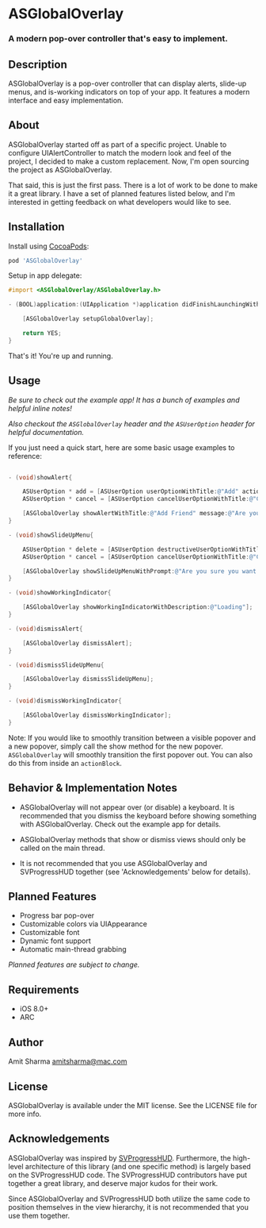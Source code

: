 # ASGlobalOverlay

### A modern pop-over controller that's easy to implement.

## Description

ASGlobalOverlay is a pop-over controller that can display alerts, slide-up menus, and is-working indicators on top of your app. It features a modern interface and easy implementation.

## About

ASGlobalOverlay started off as part of a specific project. Unable to configure UIAlertController to match the modern look and feel of the project, I decided to make a custom replacement. Now, I'm open sourcing the project as ASGlobalOverlay.

That said, this is just the first pass. There is a lot of work to be done to make it a great library. I have a set of planned features listed below, and I'm interested in getting feedback on what developers would like to see.

## Installation

Install using [CocoaPods](http://cocoapods.org):

````ruby
pod 'ASGlobalOverlay'
````
Setup in app delegate:

```objective-c
#import <ASGlobalOverlay/ASGlobalOverlay.h>

- (BOOL)application:(UIApplication *)application didFinishLaunchingWithOptions:(NSDictionary *)launchOptions{

    [ASGlobalOverlay setupGlobalOverlay];

    return YES;
}
```

That's it! You're up and running.

## Usage

_Be sure to check out the example app! It has a bunch of examples and helpful inline notes!_

_Also checkout the `ASGlobalOverlay` header and the `ASUserOption` header for helpful documentation._

If you just need a quick start, here are some basic usage examples to reference:

```objective-c

- (void)showAlert{

    ASUserOption * add = [ASUserOption userOptionWithTitle:@"Add" actionBlock:^{NSLog(@"'Add' pressed]");}];
    ASUserOption * cancel = [ASUserOption cancelUserOptionWithTitle:@"Cancel" actionBlock:^{NSLog(@"'Cancel' pressed");}];

    [ASGlobalOverlay showAlertWithTitle:@"Add Friend" message:@"Are you sure you want add this friend?" userOptions:@[add, cancel]];
}

- (void)showSlideUpMenu{

    ASUserOption * delete = [ASUserOption destructiveUserOptionWithTitle:@"Delete" actionBlock:^{NSLog(@"'Delete' pressed");}];
    ASUserOption * cancel = [ASUserOption cancelUserOptionWithTitle:@"Cancel" actionBlock:^{NSLog(@"'Cancel' pressed");}];

    [ASGlobalOverlay showSlideUpMenuWithPrompt:@"Are you sure you want to delete this post?" userOptions:@[delete, cancel]];
}

- (void)showWorkingIndicator{

    [ASGlobalOverlay showWorkingIndicatorWithDescription:@"Loading"];
}

- (void)dismissAlert{

    [ASGlobalOverlay dismissAlert];
}

- (void)dismissSlideUpMenu{

    [ASGlobalOverlay dismissSlideUpMenu];
}

- (void)dismissWorkingIndicator{

    [ASGlobalOverlay dismissWorkingIndicator];
}

```

Note: If you would like to smoothly transition between a visible popover and a new popover, simply call the show method for the new popover. `ASGlobalOverlay` will smoothly transition the first popover out. You can also do this from inside an `actionBlock`.

## Behavior & Implementation Notes

- ASGlobalOverlay will not appear over (or disable) a keyboard. It is recommended that you dismiss the keyboard before showing something with ASGlobalOverlay. Check out the example app for details.

- ASGlobalOverlay methods that show or dismiss views should only be called on the main thread.

- It is not recommended that you use ASGlobalOverlay and SVProgressHUD together (see 'Acknowledgements' below for details).

## Planned Features

* Progress bar pop-over
* Customizable colors via UIAppearance
* Customizable font
* Dynamic font support
* Automatic main-thread grabbing

*Planned features are subject to change.*

## Requirements

- iOS 8.0+
- ARC

## Author

Amit Sharma
amitsharma@mac.com

## License

ASGlobalOverlay is available under the MIT license. See the LICENSE file for more info.

## Acknowledgements

ASGlobalOverlay was inspired by [SVProgressHUD](https://github.com/SVProgressHUD/SVProgressHUD). Furthermore, the high-level architecture of this library (and one specific method) is largely based on the SVProgressHUD code. The SVProgressHUD contributors have put together a great library, and deserve major kudos for their work.

Since ASGlobalOverlay and SVProgressHUD both utilize the same code to position themselves in the view hierarchy, it is not recommended that you use them together.